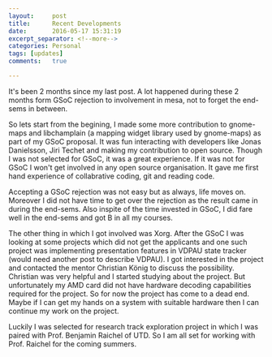 ```yaml
---
layout:     post
title:      Recent Developments
date:       2016-05-17 15:31:19
excerpt_separator: <!--more-->
categories: Personal 
tags: [updates]
comments:   true

---
```

It's been 2 months since my last post. A lot happened during these 2 months form GSoC rejection to involvement in mesa, not to forget the end-sems in between. 

<!--more-->
So lets start from the begining, I made some more contribution to gnome-maps and libchamplain (a mapping widget library used by gnome-maps) 
as part of my GSoC proposal. It was fun interacting with developers like Jonas Danielsson, Jiri Techet and making my contribution to open source. 
Though I was not selected for GSoC, it was a great experience. If it was not for GSoC I won't get involved in any open source organisation. It gave me 
first hand experience of collabrative coding, git and reading code. 

Accepting a GSoC rejection was not easy but as always, life moves on. Moreover I did not have time to get over the rejection as the result 
came in during the end-sems. Also inspite of the time invested in GSoC, I did fare well in the end-sems and got B in all my courses.

The other thing in which I got involved was Xorg. After the GSoC I was looking at some projects which did not get the applicants and one such 
project was implementing presentation features in VDPAU state tracker (would need another post to describe VDPAU). I got interested in the project and 
contacted the mentor Christian König to discuss the possibility. Christian was very helpful and I started studying about the project. 
But unfortunately my AMD card did not have hardware decoding capabilities required for the project. So for now the project has come to a dead end.
Maybe if I can get my hands on a system with suitable hardware then I can continue my work on the project.

Luckily I was selected for research track exploration project in which I was paired with Prof. Benjamin Raichel of UTD. So I am all set for working
with Prof. Raichel for the coming summers.
